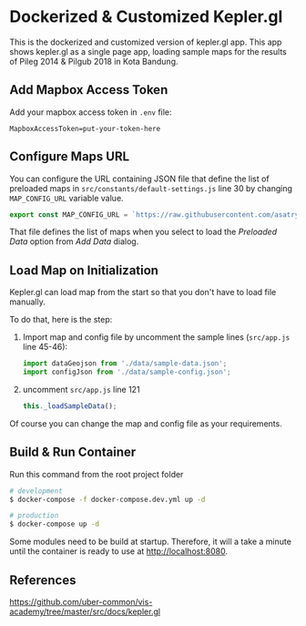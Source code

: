 # Dockerized & Customized Kepler.gl

This is the dockerized and customized version of kepler.gl app. This app shows kepler.gl as a single page app, loading sample maps for the results of Pileg 2014 & Pilgub 2018 in Kota Bandung.

## Add Mapbox Access Token

Add your mapbox access token in `.env` file:

```
MapboxAccessToken=put-your-token-here
```

## Configure Maps URL

You can configure the URL containing JSON file that define the list of preloaded maps in `src/constants/default-settings.js` line 30 by changing `MAP_CONFIG_URL` variable value.

```js
export const MAP_CONFIG_URL = `https://raw.githubusercontent.com/asatrya/kepler.gl-custom-docker/master/src/data/preloaded-data.json?nocache=${(new Date()).getTime()}`;
```

That file defines the list of maps when you select to load the *Preloaded Data* option from *Add Data* dialog.

## Load Map on Initialization

Kepler.gl can load map from the start so that you don't have to load file manually.

To do that, here is the step: 

1. Import map and config file by uncomment the sample lines (`src/app.js` line 45-46):

	```js
	import dataGeojson from './data/sample-data.json';
	import configJson from './data/sample-config.json';
	```

1. uncomment `src/app.js` line 121

	```js
	this._loadSampleData();
	```

Of course you can change the map and config file as your requirements.

## Build & Run Container

Run this command from the root project folder

```bash
# development
$ docker-compose -f docker-compose.dev.yml up -d

# production
$ docker-compose up -d
```

Some modules need to be build at startup. Therefore, it will a take a minute until the container is ready to use
at [http://localhost:8080](http://localhost:8080).

## References

https://github.com/uber-common/vis-academy/tree/master/src/docs/kepler.gl
